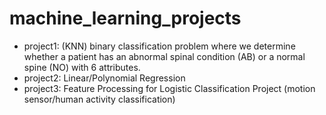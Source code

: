 # machine_learning_projects
- project1: (KNN) binary classification problem where we determine whether a patient has an abnormal spinal condition (AB) or a normal spine (NO) with 6 attributes. 
- project2: Linear/Polynomial Regression
- project3: Feature Processing for Logistic Classification Project (motion sensor/human activity classification)
